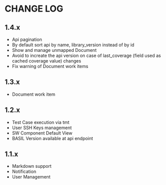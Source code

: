 # CHANGE LOG

## 1.4.x

- Api pagination
- By default sort api by name, library_version instead of by id
- Show and manage unmapped Document
- Avoid to increate the api version on case of last_coverage (field used as cached coverage value) changes
- Fix warning of Document work items

## 1.3.x

- Document work item

## 1.2.x

- Test Case execution via tmt
- User SSH Keys management
- SW Component Default View
- BASIL Version available at api endpoint

## 1.1.x

- Markdown support
- Notification
- User Management
